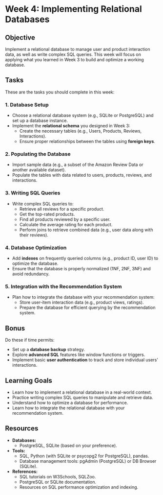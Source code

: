 # Week 4: Implementing Relational Databases

## Objective
Implement a relational database to manage user and product interaction data, as well as write complex SQL queries. This week will focus on applying what you learned in Week 3 to build and optimize a working database.

## Tasks

These are the tasks you should complete in this week:

### 1. **Database Setup**
- Choose a relational database system (e.g., SQLite or PostgreSQL) and set up a database instance.
- Implement the **relational schema** you designed in Week 3:
  - Create the necessary tables (e.g., Users, Products, Reviews, Interactions).
  - Ensure proper relationships between the tables using **foreign keys**.

### 2. **Populating the Database**
- Import sample data (e.g., a subset of the Amazon Review Data or another available dataset).
- Populate the tables with data related to users, products, reviews, and interactions.

### 3. **Writing SQL Queries**
- Write complex SQL queries to:
  - Retrieve all reviews for a specific product.
  - Get the top-rated products.
  - Find all products reviewed by a specific user.
  - Calculate the average rating for each product.
  - Perform joins to retrieve combined data (e.g., user data along with their reviews).
  
### 4. **Database Optimization**
- Add **indexes** on frequently queried columns (e.g., product ID, user ID) to optimize the database.
- Ensure that the database is properly normalized (1NF, 2NF, 3NF) and avoid redundancy.

### 5. **Integration with the Recommendation System**
- Plan how to integrate the database with your recommendation system:
  - Store user-item interaction data (e.g., product views, ratings).
  - Prepare the database for efficient querying by the recommendation system.

## Bonus
Do these if time permits:
- Set up a **database backup** strategy.
- Explore **advanced SQL** features like window functions or triggers.
- Implement basic **user authentication** to track and store individual users’ interactions.

## Learning Goals
- Learn how to implement a relational database in a real-world context.
- Practice writing complex SQL queries to manipulate and retrieve data.
- Understand how to optimize a database for performance.
- Learn how to integrate the relational database with your recommendation system.

## Resources
- **Databases:**
  - PostgreSQL, SQLite (based on your preference).
- **Tools:**
  - SQL, Python (with SQLite or psycopg2 for PostgreSQL), pandas.
  - Database management tools: pgAdmin (PostgreSQL) or DB Browser (SQLite).
- **References:**
  - SQL tutorials on W3Schools, SQLZoo.
  - PostgreSQL or SQLite documentation.
  - Resources on SQL performance optimization and indexing.
